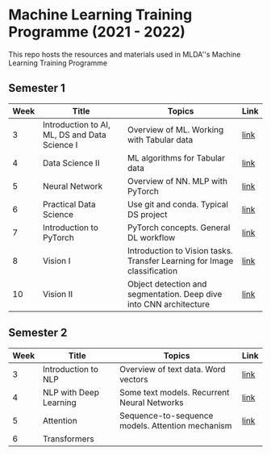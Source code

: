 # Machine Learning Training Programme (2021 - 2022)

This repo hosts the resources and materials used in MLDA''s Machine Learning Training Programme

## Semester 1

Week | Title | Topics | Link
-----|-------|--------|------
3 | Introduction to AI, ML, DS and Data Science I | Overview of ML. Working with Tabular data | [link](S1_Week_03_intro_DS_1)
4 | Data Science II | ML algorithms for Tabular data | [link](S1_Week_04_DS_2)
5 | Neural Network | Overview of NN. MLP with PyTorch | [link](S1_Week_05_NN)
6 | Practical Data Science | Use git and conda. Typical DS project | [link](S1_Week_06_tools)
7 | Introduction to PyTorch | PyTorch concepts. General DL workflow | [link](S1_Week_07_pytorch)
8 | Vision I | Introduction to Vision tasks. Transfer Learning for Image classification | [link](S1_Week_08_vision_1)
10 | Vision II | Object detection and segmentation. Deep dive into CNN architecture | [link](S1_Week_09_vision_2)

## Semester 2

Week | Title | Topics | Link
-----|-------|--------|------
3 | Introduction to NLP | Overview of text data. Word vectors | [link](S2_Week_03_nlp_1)
4 | NLP with Deep Learning | Some text models. Recurrent Neural Networks | [link](S2_Week_04_nlp_2)
5 | Attention | Sequence-to-sequence models. Attention mechanism | [link](S2_Week_05_nlp_3)
6 | Transformers
